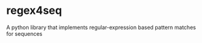 # regex4seq
A python library that implements regular-expression based pattern matches for sequences
